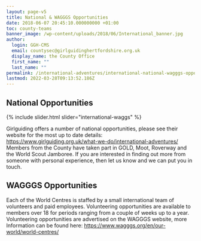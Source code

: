 ```yaml
---
layout: page-v5
title: National & WAGGGS Opportunities
date: 2018-06-07 20:45:10.000000000 +01:00
toc: county-teams
banner_image: /wp-content/uploads/2018/06/International_banner.jpg
author:
  login: GGH-CMS
  email: countysec@girlguidinghertfordshire.org.uk
  display_name: the County Office
  first_name: ""
  last_name: ""
permalink: /international-adventures/international-national-wagggs-opportunities/
lastmod: 2022-03-28T09:13:52.186Z
---
```

## National Opportunities

{% include slider.html slider="international-waggs" %}

Girlguiding offers a number of national opportunities, please see their website for the most up to date details: <a href="https://www.girlguiding.org.uk/what-we-do/international-adventures/" target="_blank" rel="noopener">https://www.girlguiding.org.uk/what-we-do/international-adventures/</a> Members from the County have taken part in GOLD, Moot, Roverway and the World Scout Jamboree. If you are interested in finding out more from someone with personal experience, then let us know and we can put you in touch.

## WAGGGS Opportunities

Each of the World Centres is staffed by a small international team of volunteers and paid employees. Volunteering opportunities are available to members over 18 for periods ranging from a couple of weeks up to a year. Volunteering opportunities are advertised on the WAGGGS website, more Information can be found here: <a href="https://www.wagggs.org/en/our-world/world-centres/" target="_blank" rel="noopener">https://www.wagggs.org/en/our-world/world-centres/</a></p>
